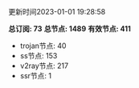 更新时间2023-01-01 19:28:58

**总订阅: 73**
**总节点: 1489**
**有效节点: 411**
- trojan节点: 40
- ss节点: 153
- v2ray节点: 217
- ssr节点: 1
